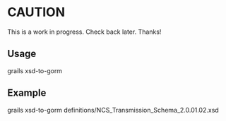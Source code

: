 CAUTION
=======

This is a work in progress.  Check back later.  Thanks!

Usage
-----

grails xsd-to-gorm <path-to-xsd-file>

Example
-------
grails xsd-to-gorm definitions/NCS_Transmission_Schema_2.0.01.02.xsd
